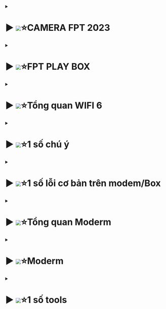 <details>
  <summary><h1>▶ <img src="https://didongviet.vn/dchannel/wp-content/uploads/2023/09/hinh-nen-dien-thoai-cute-didongviet-77.jpg" width="80px" >⭐CAMERA FPT 2023</h1></summary>

**AE đọc tại đường link**

+  <a href="https://drive.google.com/file/d/1mZBd8P0x2LOWHTKZYbGT5CybzEuUGkmG/view?usp=sharing" target="_blank">FPT CAMERA</a>.





</details>


<details>
  <summary><h1>▶ <img src="https://didongviet.vn/dchannel/wp-content/uploads/2023/09/hinh-nen-dien-thoai-cute-didongviet-14.jpg" width="80px" >⭐FPT PLAY BOX</h1></summary>

**LIÊN KẾT TÀI KHOẢN FPT PLAY**

+  <a href="https://docs.google.com/presentation/d/1PwtLQzV0dgBr-Bu0Lk5oizVL-3cL75cc/edit?usp=drive_web&ouid=112033577158894345062&rtpof=true" target="_blank">FPT PLAY BOX</a>.





</details>








<details>
  <summary><h1>▶ <img src="https://didongviet.vn/dchannel/wp-content/uploads/2023/09/hinh-nen-dien-thoai-cute-didongviet-78.jpg" width="80px" >⭐Tổng quan WIFI 6</h1></summary>

**AE đọc tại đây**


- <a href="https://docs.google.com/presentation/d/1v9zengO4Ciw40EZKKQO4fFjzi5pomxTs/edit?usp=drive_web&ouid=112033577158894345062&rtpof=true" target="_blank">Giới thiệu Wifi 6_v2</a>.

- <a href="https://docs.google.com/presentation/d/1Q3n9uYerd4FIC718bURkYe6nQxnnT475/edit#slide=id.p1" target="_blank">HDCV SWAP WIFI 6</a>.








</details>






<details>
  <summary><h1>▶ <img src="https://didongviet.vn/dchannel/wp-content/uploads/2023/09/hinh-nen-dien-thoai-cute-didongviet-56.jpg" width="100px" >⭐1 số chú ý</h1></summary>

**1 số APP khi đi làm**
![Hình ảnh minh họa](Pic/image-149.png)

**Telegram**
![Hình ảnh minh họa](Pic/image-150.png)

- Đăng nhập Telegram qua app hoặc web (https://web.telegram.org/)
- Tạo group chat tương ứng với block của đơn vị
*Chú ý nên copy tên block paste vào để tránh sai 
- Add bot đúng với vùng quản lý của CN
- Vd: Vùng 6 thì add PMP Assistant V6 - @TINPNC_Assistant_V6_Bot 
*Chú ý add nhầm bot thuộc vùng khác sẽ không hoạt động
- Tổng hợp danh sách block đã tạo gửi lại NamTH22@fpt.com; TinhPV9@fpt.com ; PhongNM4@fpt.com 
CC: tuanna41@fpt.com; phuongnam.anhth@fpt.net 
(tạm thời)











 </details>





  <details>
  <summary><h1>▶ <img src="https://www.vietnamworks.com/hrinsider/wp-content/uploads/2023/12/anh-cute-001-1-1.jpg" width="100px" >⭐1 số lỗi cơ bản trên modem/Box</h1></summary>



  
<details>
  <summary><h2>Modem</h2></summary>

- Trước khi check thì kiểm tra gói cước nhà khg
- Ứng với mỗi gói sẽ phù hợp từng mô hình


- Với mạng lag/chậm, chập chờn:
  + Kiểm tra vị trí khách hàng sử dụng:
    + Nếu đo sóng thấy xa thì care khg mua AP
  + Dịch vụ nào chậm:
    + Nếu kiểm tra modem ok , các dịch vụ khác ok .
    + Chỉ có quốc tế/ game /live stream lag thì gỡ Nat , care khg lên wifi 6 để phù hơp
    + Nếu nhiều thiết bị thì care nâng lên gói META
  + Gói cước / thiết bị có phù hợp với nhu cầu khách hàng hay không
    + Check cái này trong mục modem
  + Kiểm tra modem khg có lỗi hay không :
    + Đổi tên wifi /pass , rút hết dây lan của khg 
    + Lấy 1 điện thoại vào check ping `192.18.1.1` mà rớt gói hoặc ping lên mấy trăm 
    + thì đổi modem khác rồi đo lại
  + Với trường hợp mà khg dùng mạng chậm:
    + ping tới trang khách hàng dùng , ví dụ `youtube.com` mà rớt gói , ping cao
    + Báo SCC hỗ trợ
  





</details>


<details>
<summary><h2>Box</h2></summary>

- Đơn giản thì thay HDMI , nguồn box, BOX ,chuyển đổi cổng HDMI mà còn bị lỗi thì thay modem và test VLC
- Test VLC với trường hợp giật xé hình
















</details>
</details>
 
 
 
 
 
 
 
 
 <details>
  <summary><h1>▶ <img src="https://www.vietnamworks.com/hrinsider/wp-content/uploads/2023/12/hinh-de-thuong-don-gian-028.jpg" width="130px" >⭐Tổng quan Moderm</h1></summary>


![Hình ảnh minh họa](Pic/image-104.png)
![Hình ảnh minh họa](Pic/image-105.png)
![Hình ảnh minh họa](Pic/image-106.png)
![Hình ảnh minh họa](Pic/image-107.png)
![Hình ảnh minh họa](Pic/image-108.png)


![Hình ảnh minh họa](Pic/image-45.png)
![Hình ảnh minh họa](Pic/image-46.png)
![Hình ảnh minh họa](Pic/image-47.png)






 </details>

 </details>












 
<details>
  <summary><h1>▶ <img src="https://www.vietnamworks.com/hrinsider/wp-content/uploads/2023/12/hinh-de-thuong-don-gian-034.jpg" width="90px" >⭐Moderm</h1></summary>





<details>
  <summary><h2>AP AX3000C</h2></summary>


![Hình ảnh minh họa](Pic/image.png)







**Trước khi cấu hình thì update Firmware mới nhất cho AP**
- Link tải: 
	+  <a href="https://drive.google.com/file/d/1uSCAUmn9oYvDRcZJAFk4GAzpJvVn7j_j/view?usp=sharing" target="_blank">update Firmware mới nhất cho AP</a>.


<details>
<summary><h3>Mô hình G97GR3-AP</h3></summary>

![alt text](Pic/image-1.png)
![alt text](Pic/image-2.png)
![alt text](Pic/image-3.png)
![alt text](Pic/image-4.png)
![alt text](Pic/image-5.png)
![alt text](Pic/image-6.png)
![alt text](Pic/image-9.png)




</details>	

<details>
<summary><h3>Mô hình G97CM – AX3000C</h3></summary>

![Hình ảnh minh họa](Pic/image-10.png)
![Hình ảnh minh họa](Pic/image-11.png)
![Hình ảnh minh họa](Pic/image-12.png)
![Hình ảnh minh họa](Pic/image-13.png)
![Hình ảnh minh họa](Pic/image-14.png)
![Hình ảnh minh họa](Pic/image-16.png)
**Chú ý:**
![Hình ảnh minh họa](Pic/image-15.png)




</details>


<details>
<summary><h3>1 số lỗi AX3000C</h3></summary>

![Hình ảnh minh họa](Pic/image-17.png)
![Hình ảnh minh họa](Pic/image-18.png)


</details>
</details>	

<details>
  <summary><h2>AP AX1800AZ</h2></summary>

![Hình ảnh minh họa](Pic/image-23.png)
![Hình ảnh minh họa](Pic/image-24.png)
![Hình ảnh minh họa](Pic/image-25.png)
![Hình ảnh minh họa](Pic/image-26.png)
![Hình ảnh minh họa](Pic/image-27.png)
![Hình ảnh minh họa](Pic/image-28.png)
![Hình ảnh minh họa](Pic/image-29.png)

**Chú ý cấu hình IGMP( để mở luồng IPTV):**
![Hình ảnh minh họa](Pic/image-30.png)
![Hình ảnh minh họa](Pic/image-31.png)

- Logo: ZTE
![Hình ảnh minh họa](Pic/image-32.png)

- Logo: FPT
![Hình ảnh minh họa](Pic/image-33.png)

**Chú ý về G97GR3:**
![Hình ảnh minh họa](Pic/image-34.png)

	
</details>
<details>
  <summary><h2>AP AX1500C</h2></summary

![Hình ảnh minh họa](Pic/image-36.png)
![Hình ảnh minh họa](Pic/image-37.png)
![Hình ảnh minh họa](Pic/image-38.png)
![Hình ảnh minh họa](Pic/image-39.png)
![Hình ảnh minh họa](Pic/image-40.png)
![Hình ảnh minh họa](Pic/image-41.png)

- G97GR3:
![Hình ảnh minh họa](Pic/image-42.png)

**Chú ý thiết lập MESH AX1500C**
![Hình ảnh minh họa](Pic/image-43.png)
![Hình ảnh minh họa](Pic/image-44.png)



</details>

<details>
  <summary><h2>Vigor 2926>>300b)</h2></summary>

![Hình ảnh minh họa](Pic/image-48.png)
![Hình ảnh minh họa](Pic/image-49.png)
![Hình ảnh minh họa](Pic/image-50.png)
![Hình ảnh minh họa](Pic/image-51.png)
![Hình ảnh minh họa](Pic/image-52.png)
![Hình ảnh minh họa](Pic/image-53.png)
![Hình ảnh minh họa](Pic/image-54.png)

**Cấu hình load balance(quán nét)**
![Hình ảnh minh họa](Pic/image-55.png)
![Hình ảnh minh họa](Pic/image-56.png)
![Hình ảnh minh họa](Pic/image-57.png)


**Cấu hình IPTV**
![Hình ảnh minh họa](Pic/image-58.png)
![Hình ảnh minh họa](Pic/image-59.png)
![Hình ảnh minh họa](Pic/image-60.png)

**GIỚI HẠN BĂNG THÔNG CHO QUÁN NÉT**
- **Bandwidth Limit:**
- Thường quán net tầm 15~20M
  -  Default Limit:
![Hình ảnh minh họa](Pic/image-61.png)
  - Limitation Lish:(Độ ưu tiên cao hơn Default Limit )
    - Theo iprange:
![Hình ảnh minh họa](Pic/image-93.png)
  + Each : Mỗi máy
  + Share: Chia đêu ,VD có 10 máy giới hạn thi 50M  chia đều , mỗi máy 5M
  + Theo ip object:
![Hình ảnh minh họa](Pic/image-97.png)
![Hình ảnh minh họa](Pic/image-95.png)
![Hình ảnh minh họa](Pic/image-96.png)

  - Nếu có nhiều IP thì chọn Group:
![Hình ảnh minh họa](Pic/image-98.png)
![Hình ảnh minh họa](Pic/image-99.png)
![Hình ảnh minh họa](Pic/image-100.png)

  - Giới hạn băng thông theo ss:
![Hình ảnh minh họa](Pic/image-103.png)
  **Session Limit :**
   + Thường chọn 300 Session
![Hình ảnh minh họa](Pic/image-101.png)
  - Kiểm tra lưu lượng
![Hình ảnh minh họa](Pic/image-102.png)

  
 

</details>


<details>
  <summary><h2>EdgeRouter X </h2></summary>

**File cấu hình chi tiết**


+  <a href="https://docs.google.com/spreadsheets/d/18sLsvctI6Vs5JpMFYA_jGuKLoKuN5YtT/edit#gid=323621189" target="_blank">Router X</a>.


- Laptop + pord 0 
- Nhớ đặt ip tĩnh;192.168.1.xxx

![Hình ảnh minh họa](Pic/image-77.png)
![Hình ảnh minh họa](Pic/image-78.png)
![Hình ảnh minh họa](Pic/image-79.png)
![Hình ảnh minh họa](Pic/image-80.png)
![Hình ảnh minh họa](Pic/image-81.png)

- Cấu hình xong tắt ip tĩnh
- Cấu hình load balancing:
![Hình ảnh minh họa](Pic/image-82.png)
![Hình ảnh minh họa](Pic/image-83.png)
![Hình ảnh minh họa](Pic/image-84.png)

- Tính năng này nghĩa là 1 line bị đứt thì Router sẽ chạy line còn lại( nghĩa là k load đc 2 line)
- Vào dashbord kiểm tra
![Hình ảnh minh họa](Pic/image-85.png)

- Cấu hình IPTV:

![Hình ảnh minh họa](Pic/image-151.png)
![Hình ảnh minh họa](Pic/image-152.png)
![Hình ảnh minh họa](Pic/image-153.png)
![Hình ảnh minh họa](Pic/image-154.png)
![Hình ảnh minh họa](Pic/image-155.png)
![Hình ảnh minh họa](Pic/image-156.png)
![Hình ảnh minh họa](Pic/image-157.png)
![Hình ảnh minh họa](Pic/image-158.png)




</details>	



<details>
  <summary><h2>AC1000F</h2></summary>

![Hình ảnh minh họa](Pic/image-67.png)
![Hình ảnh minh họa](Pic/image-68.png)
![Hình ảnh minh họa](Pic/image-69.png)


- 20 với 2.4
- 40 với 5.0
![Hình ảnh minh họa](Pic/image-70.png)
![Hình ảnh minh họa](Pic/image-71.png)
![Hình ảnh minh họa](Pic/image-72.png)




</details>	


<details>
  <summary><h2> ARUBA INSTANT ON AP11</h2></summary>

![Hình ảnh minh họa](Pic/image-86.png)
- Dây xanh từ modem 
- Dây trắng từ aruba
![Hình ảnh minh họa](Pic/image-88.png)
![Hình ảnh minh họa](Pic/image-87.png)
![Hình ảnh minh họa](Pic/image-89.png)
![Hình ảnh minh họa](Pic/image-90.png)
![Hình ảnh minh họa](Pic/image-91.png)
![Hình ảnh minh họa](Pic/image-92.png)


</details>	

<details>
  <summary><h2> AC1200Z</h2></summary>

![Hình ảnh minh họa](Pic/image-110.png)
![Hình ảnh minh họa](Pic/image-111.png)
![Hình ảnh minh họa](Pic/image-112.png)


**Mô hình controller(router)**
- LAN modem chính tới WAN AC1200Z
![Hình ảnh minh họa](Pic/image-113.png)
![Hình ảnh minh họa](Pic/image-114.png)
![Hình ảnh minh họa](Pic/image-115.png)


**Mô hình PPOE(ac1200Z làm modem chính)**
- Vẫn giữ nguyên word mode
![Hình ảnh minh họa](Pic/image-116.png)
![Hình ảnh minh họa](Pic/image-117.png)
![Hình ảnh minh họa](Pic/image-118.png)
![Hình ảnh minh họa](Pic/image-119.png)


**Mô hình controller(Bridge)**
1. ![Hình ảnh minh họa](Pic/image-120.png)
2. ![Hình ảnh minh họa](Pic/image-121.png)
3. ![Hình ảnh minh họa](Pic/image-122.png)
4. ![Hình ảnh minh họa](Pic/image-123.png)
5. ![Hình ảnh minh họa](Pic/image-124.png)
6. ![Hình ảnh minh họa](Pic/image-125.png)
![Hình ảnh minh họa](Pic/image-126.png)


**Mô hình MESH**

![Hình ảnh minh họa](Pic/image-127.png)
![Hình ảnh minh họa](Pic/image-128.png)
![Hình ảnh minh họa](Pic/image-129.png)
![Hình ảnh minh họa](Pic/image-130.png)




</details>	

<details>
  <summary><h2>AC1200H</h2></summary>

![Hình ảnh minh họa](Pic/image-131.png)
![Hình ảnh minh họa](Pic/image-132.png)
![Hình ảnh minh họa](Pic/image-133.png)
![Hình ảnh minh họa](Pic/image-134.png)
![Hình ảnh minh họa](Pic/image-135.png)
![Hình ảnh minh họa](Pic/image-136.png)
![Hình ảnh minh họa](Pic/image-137.png)
![Hình ảnh minh họa](Pic/image-138.png)
![Hình ảnh minh họa](Pic/image-139.png)

-----------------------------
![Hình ảnh minh họa](Pic/image-140.png)
![Hình ảnh minh họa](Pic/image-141.png)
![Hình ảnh minh họa](Pic/image-142.png)


----------------------------
![Hình ảnh minh họa](Pic/image-143.png)
![Hình ảnh minh họa](Pic/image-144.png)


---------------------------
![Hình ảnh minh họa](Pic/image-145.png)
![Hình ảnh minh họa](Pic/image-146.png)
![Hình ảnh minh họa](Pic/image-147.png)

---------------------------
![Hình ảnh minh họa](Pic/image-148.png)


</details>	

</details>	

</details>
</details>
</details>








<details>
  <summary><h1>▶ <img src="https://www.vietnamworks.com/hrinsider/wp-content/uploads/2023/12/hinh-de-thuong-don-gian-024.jpg" width="90px" >⭐1 số tools</h1></summary>

<details>
  <summary><h2>Network Analyzer</h2></summary>

![Hình ảnh minh họa](Pic/image-19.png)
![Hình ảnh minh họa](Pic/image-20.png)
![Hình ảnh minh họa](Pic/image-21.png)
![Hình ảnh minh họa](Pic/image-22.png)


</details> 

<details>
  <summary><h2>Wireshark</h2></summary>

**Mục đích fix lỗi game lag**

- Link tải: 
	+  <a href="https://drive.google.com/file/d/1MB_4SMiYgDr9RJzAJPVTkLy5sgnDNK7o/view?usp=sharing" target="_blank">update Firmware mới nhất cho AP</a>.


![Hình ảnh minh họa](Pic/image-63.png)
![Hình ảnh minh họa](Pic/image-64.png)
![Hình ảnh minh họa](Pic/image-65.png)


- Nhập lệnh : ip.addr == 192.168.xxx.xx
![Hình ảnh minh họa](Pic/image-66.png)


</details>


<details>
  <summary><h2>VLC</h2></summary>

- `udp://@225.1.2.247:30120`

![Hình ảnh minh họa](Pic/image-73.png)
![Hình ảnh minh họa](Pic/image-75.png)
![Hình ảnh minh họa](Pic/image-76.png)





</details>
</details>
</details>
